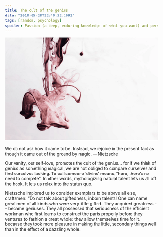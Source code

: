 ```yaml
---
title: The cult of the genius
date: "2018-05-28T22:40:32.169Z"
tags: [random, psychology]
spoiler: Passion (a deep, enduring knowledge of what you want) and perseverance (hard work and resilience).
---
```


![Cult of genius](./cult.png)

We do not ask how it came to be. Instead, we rejoice in the present fact as though it came out of the ground by magic. -- Nietzsche

Our vanity, our self-love, promotes the cult of the genius... for if we think of genius as something magical, we are not obliged to compare ourselves and find ourselves lacking. To call someone ‘divine’ means, “here, there’s no need to compete”. In other words, mythologizing natural talent lets us all off the hook. It lets us relax into the status quo.

Nietzsche implored us to consider exemplars to be above all else, craftsmen: “Do not talk about giftedness, inborn talents! One can name great men of all kinds who were very little gifted. They acquired greatness -- became geniuses. They all possessed that seriousness of the efficient workman who first learns to construct the parts properly before they ventures to fashion a great whole; they allow themselves time for it, because they took more pleasure in making the little, secondary things well than in the effect of a dazzling whole.

